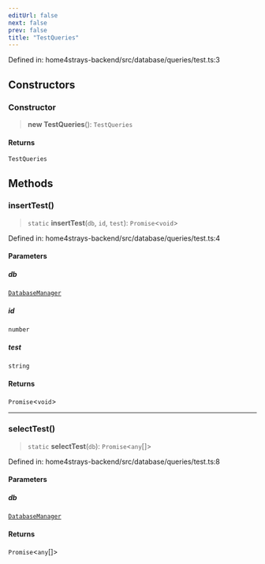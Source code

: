 ```yaml
---
editUrl: false
next: false
prev: false
title: "TestQueries"
---
```


Defined in: home4strays-backend/src/database/queries/test.ts:3

## Constructors

### Constructor

> **new TestQueries**(): `TestQueries`

#### Returns

`TestQueries`

## Methods

### insertTest()

> `static` **insertTest**(`db`, `id`, `test`): `Promise`\<`void`\>

Defined in: home4strays-backend/src/database/queries/test.ts:4

#### Parameters

##### db

[`DatabaseManager`](/docs/code/backend/database/db/classes/databasemanager/)

##### id

`number`

##### test

`string`

#### Returns

`Promise`\<`void`\>

***

### selectTest()

> `static` **selectTest**(`db`): `Promise`\<`any`[]\>

Defined in: home4strays-backend/src/database/queries/test.ts:8

#### Parameters

##### db

[`DatabaseManager`](/docs/code/backend/database/db/classes/databasemanager/)

#### Returns

`Promise`\<`any`[]\>
